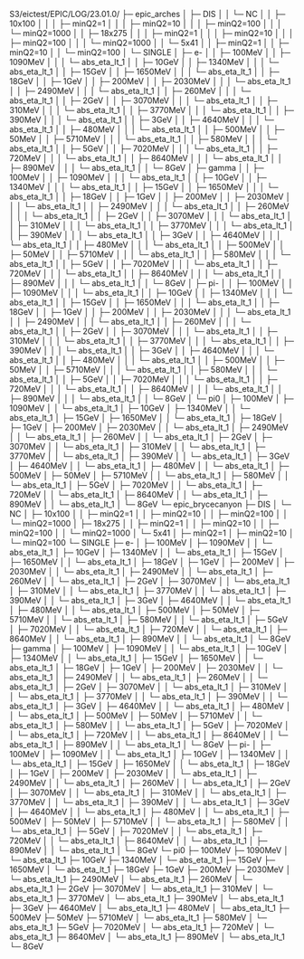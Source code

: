 S3/eictest/EPIC/LOG/23.01.0/
├─ epic_arches
│  ├─ DIS
│  │  └─ NC
│  │     ├─ 10x100
│  │     │  ├─ minQ2=1
│  │     │  ├─ minQ2=10
│  │     │  ├─ minQ2=100
│  │     │  └─ minQ2=1000
│  │     ├─ 18x275
│  │     │  ├─ minQ2=1
│  │     │  ├─ minQ2=10
│  │     │  ├─ minQ2=100
│  │     │  └─ minQ2=1000
│  │     └─ 5x41
│  │        ├─ minQ2=1
│  │        ├─ minQ2=10
│  │        └─ minQ2=100
│  └─ SINGLE
│     ├─ e-
│     │  ├─ 100MeV
│     │  ├─ 1090MeV
│     │  │  └─ abs_eta_lt_1
│     │  ├─ 10GeV
│     │  ├─ 1340MeV
│     │  │  └─ abs_eta_lt_1
│     │  ├─ 15GeV
│     │  ├─ 1650MeV
│     │  │  └─ abs_eta_lt_1
│     │  ├─ 18GeV
│     │  ├─ 1GeV
│     │  ├─ 200MeV
│     │  ├─ 2030MeV
│     │  │  └─ abs_eta_lt_1
│     │  ├─ 2490MeV
│     │  │  └─ abs_eta_lt_1
│     │  ├─ 260MeV
│     │  │  └─ abs_eta_lt_1
│     │  ├─ 2GeV
│     │  ├─ 3070MeV
│     │  │  └─ abs_eta_lt_1
│     │  ├─ 310MeV
│     │  │  └─ abs_eta_lt_1
│     │  ├─ 3770MeV
│     │  │  └─ abs_eta_lt_1
│     │  ├─ 390MeV
│     │  │  └─ abs_eta_lt_1
│     │  ├─ 3GeV
│     │  ├─ 4640MeV
│     │  │  └─ abs_eta_lt_1
│     │  ├─ 480MeV
│     │  │  └─ abs_eta_lt_1
│     │  ├─ 500MeV
│     │  ├─ 50MeV
│     │  ├─ 5710MeV
│     │  │  └─ abs_eta_lt_1
│     │  ├─ 580MeV
│     │  │  └─ abs_eta_lt_1
│     │  ├─ 5GeV
│     │  ├─ 7020MeV
│     │  │  └─ abs_eta_lt_1
│     │  ├─ 720MeV
│     │  │  └─ abs_eta_lt_1
│     │  ├─ 8640MeV
│     │  │  └─ abs_eta_lt_1
│     │  ├─ 890MeV
│     │  │  └─ abs_eta_lt_1
│     │  └─ 8GeV
│     ├─ gamma
│     │  ├─ 100MeV
│     │  ├─ 1090MeV
│     │  │  └─ abs_eta_lt_1
│     │  ├─ 10GeV
│     │  ├─ 1340MeV
│     │  │  └─ abs_eta_lt_1
│     │  ├─ 15GeV
│     │  ├─ 1650MeV
│     │  │  └─ abs_eta_lt_1
│     │  ├─ 18GeV
│     │  ├─ 1GeV
│     │  ├─ 200MeV
│     │  ├─ 2030MeV
│     │  │  └─ abs_eta_lt_1
│     │  ├─ 2490MeV
│     │  │  └─ abs_eta_lt_1
│     │  ├─ 260MeV
│     │  │  └─ abs_eta_lt_1
│     │  ├─ 2GeV
│     │  ├─ 3070MeV
│     │  │  └─ abs_eta_lt_1
│     │  ├─ 310MeV
│     │  │  └─ abs_eta_lt_1
│     │  ├─ 3770MeV
│     │  │  └─ abs_eta_lt_1
│     │  ├─ 390MeV
│     │  │  └─ abs_eta_lt_1
│     │  ├─ 3GeV
│     │  ├─ 4640MeV
│     │  │  └─ abs_eta_lt_1
│     │  ├─ 480MeV
│     │  │  └─ abs_eta_lt_1
│     │  ├─ 500MeV
│     │  ├─ 50MeV
│     │  ├─ 5710MeV
│     │  │  └─ abs_eta_lt_1
│     │  ├─ 580MeV
│     │  │  └─ abs_eta_lt_1
│     │  ├─ 5GeV
│     │  ├─ 7020MeV
│     │  │  └─ abs_eta_lt_1
│     │  ├─ 720MeV
│     │  │  └─ abs_eta_lt_1
│     │  ├─ 8640MeV
│     │  │  └─ abs_eta_lt_1
│     │  ├─ 890MeV
│     │  │  └─ abs_eta_lt_1
│     │  └─ 8GeV
│     ├─ pi-
│     │  ├─ 100MeV
│     │  ├─ 1090MeV
│     │  │  └─ abs_eta_lt_1
│     │  ├─ 10GeV
│     │  ├─ 1340MeV
│     │  │  └─ abs_eta_lt_1
│     │  ├─ 15GeV
│     │  ├─ 1650MeV
│     │  │  └─ abs_eta_lt_1
│     │  ├─ 18GeV
│     │  ├─ 1GeV
│     │  ├─ 200MeV
│     │  ├─ 2030MeV
│     │  │  └─ abs_eta_lt_1
│     │  ├─ 2490MeV
│     │  │  └─ abs_eta_lt_1
│     │  ├─ 260MeV
│     │  │  └─ abs_eta_lt_1
│     │  ├─ 2GeV
│     │  ├─ 3070MeV
│     │  │  └─ abs_eta_lt_1
│     │  ├─ 310MeV
│     │  │  └─ abs_eta_lt_1
│     │  ├─ 3770MeV
│     │  │  └─ abs_eta_lt_1
│     │  ├─ 390MeV
│     │  │  └─ abs_eta_lt_1
│     │  ├─ 3GeV
│     │  ├─ 4640MeV
│     │  │  └─ abs_eta_lt_1
│     │  ├─ 480MeV
│     │  │  └─ abs_eta_lt_1
│     │  ├─ 500MeV
│     │  ├─ 50MeV
│     │  ├─ 5710MeV
│     │  │  └─ abs_eta_lt_1
│     │  ├─ 580MeV
│     │  │  └─ abs_eta_lt_1
│     │  ├─ 5GeV
│     │  ├─ 7020MeV
│     │  │  └─ abs_eta_lt_1
│     │  ├─ 720MeV
│     │  │  └─ abs_eta_lt_1
│     │  ├─ 8640MeV
│     │  │  └─ abs_eta_lt_1
│     │  ├─ 890MeV
│     │  │  └─ abs_eta_lt_1
│     │  └─ 8GeV
│     └─ pi0
│        ├─ 100MeV
│        ├─ 1090MeV
│        │  └─ abs_eta_lt_1
│        ├─ 10GeV
│        ├─ 1340MeV
│        │  └─ abs_eta_lt_1
│        ├─ 15GeV
│        ├─ 1650MeV
│        │  └─ abs_eta_lt_1
│        ├─ 18GeV
│        ├─ 1GeV
│        ├─ 200MeV
│        ├─ 2030MeV
│        │  └─ abs_eta_lt_1
│        ├─ 2490MeV
│        │  └─ abs_eta_lt_1
│        ├─ 260MeV
│        │  └─ abs_eta_lt_1
│        ├─ 2GeV
│        ├─ 3070MeV
│        │  └─ abs_eta_lt_1
│        ├─ 310MeV
│        │  └─ abs_eta_lt_1
│        ├─ 3770MeV
│        │  └─ abs_eta_lt_1
│        ├─ 390MeV
│        │  └─ abs_eta_lt_1
│        ├─ 3GeV
│        ├─ 4640MeV
│        │  └─ abs_eta_lt_1
│        ├─ 480MeV
│        │  └─ abs_eta_lt_1
│        ├─ 500MeV
│        ├─ 50MeV
│        ├─ 5710MeV
│        │  └─ abs_eta_lt_1
│        ├─ 580MeV
│        │  └─ abs_eta_lt_1
│        ├─ 5GeV
│        ├─ 7020MeV
│        │  └─ abs_eta_lt_1
│        ├─ 720MeV
│        │  └─ abs_eta_lt_1
│        ├─ 8640MeV
│        │  └─ abs_eta_lt_1
│        ├─ 890MeV
│        │  └─ abs_eta_lt_1
│        └─ 8GeV
└─ epic_brycecanyon
   ├─ DIS
   │  └─ NC
   │     ├─ 10x100
   │     │  ├─ minQ2=1
   │     │  ├─ minQ2=10
   │     │  ├─ minQ2=100
   │     │  └─ minQ2=1000
   │     ├─ 18x275
   │     │  ├─ minQ2=1
   │     │  ├─ minQ2=10
   │     │  ├─ minQ2=100
   │     │  └─ minQ2=1000
   │     └─ 5x41
   │        ├─ minQ2=1
   │        ├─ minQ2=10
   │        └─ minQ2=100
   └─ SINGLE
      ├─ e-
      │  ├─ 100MeV
      │  ├─ 1090MeV
      │  │  └─ abs_eta_lt_1
      │  ├─ 10GeV
      │  ├─ 1340MeV
      │  │  └─ abs_eta_lt_1
      │  ├─ 15GeV
      │  ├─ 1650MeV
      │  │  └─ abs_eta_lt_1
      │  ├─ 18GeV
      │  ├─ 1GeV
      │  ├─ 200MeV
      │  ├─ 2030MeV
      │  │  └─ abs_eta_lt_1
      │  ├─ 2490MeV
      │  │  └─ abs_eta_lt_1
      │  ├─ 260MeV
      │  │  └─ abs_eta_lt_1
      │  ├─ 2GeV
      │  ├─ 3070MeV
      │  │  └─ abs_eta_lt_1
      │  ├─ 310MeV
      │  │  └─ abs_eta_lt_1
      │  ├─ 3770MeV
      │  │  └─ abs_eta_lt_1
      │  ├─ 390MeV
      │  │  └─ abs_eta_lt_1
      │  ├─ 3GeV
      │  ├─ 4640MeV
      │  │  └─ abs_eta_lt_1
      │  ├─ 480MeV
      │  │  └─ abs_eta_lt_1
      │  ├─ 500MeV
      │  ├─ 50MeV
      │  ├─ 5710MeV
      │  │  └─ abs_eta_lt_1
      │  ├─ 580MeV
      │  │  └─ abs_eta_lt_1
      │  ├─ 5GeV
      │  ├─ 7020MeV
      │  │  └─ abs_eta_lt_1
      │  ├─ 720MeV
      │  │  └─ abs_eta_lt_1
      │  ├─ 8640MeV
      │  │  └─ abs_eta_lt_1
      │  ├─ 890MeV
      │  │  └─ abs_eta_lt_1
      │  └─ 8GeV
      ├─ gamma
      │  ├─ 100MeV
      │  ├─ 1090MeV
      │  │  └─ abs_eta_lt_1
      │  ├─ 10GeV
      │  ├─ 1340MeV
      │  │  └─ abs_eta_lt_1
      │  ├─ 15GeV
      │  ├─ 1650MeV
      │  │  └─ abs_eta_lt_1
      │  ├─ 18GeV
      │  ├─ 1GeV
      │  ├─ 200MeV
      │  ├─ 2030MeV
      │  │  └─ abs_eta_lt_1
      │  ├─ 2490MeV
      │  │  └─ abs_eta_lt_1
      │  ├─ 260MeV
      │  │  └─ abs_eta_lt_1
      │  ├─ 2GeV
      │  ├─ 3070MeV
      │  │  └─ abs_eta_lt_1
      │  ├─ 310MeV
      │  │  └─ abs_eta_lt_1
      │  ├─ 3770MeV
      │  │  └─ abs_eta_lt_1
      │  ├─ 390MeV
      │  │  └─ abs_eta_lt_1
      │  ├─ 3GeV
      │  ├─ 4640MeV
      │  │  └─ abs_eta_lt_1
      │  ├─ 480MeV
      │  │  └─ abs_eta_lt_1
      │  ├─ 500MeV
      │  ├─ 50MeV
      │  ├─ 5710MeV
      │  │  └─ abs_eta_lt_1
      │  ├─ 580MeV
      │  │  └─ abs_eta_lt_1
      │  ├─ 5GeV
      │  ├─ 7020MeV
      │  │  └─ abs_eta_lt_1
      │  ├─ 720MeV
      │  │  └─ abs_eta_lt_1
      │  ├─ 8640MeV
      │  │  └─ abs_eta_lt_1
      │  ├─ 890MeV
      │  │  └─ abs_eta_lt_1
      │  └─ 8GeV
      ├─ pi-
      │  ├─ 100MeV
      │  ├─ 1090MeV
      │  │  └─ abs_eta_lt_1
      │  ├─ 10GeV
      │  ├─ 1340MeV
      │  │  └─ abs_eta_lt_1
      │  ├─ 15GeV
      │  ├─ 1650MeV
      │  │  └─ abs_eta_lt_1
      │  ├─ 18GeV
      │  ├─ 1GeV
      │  ├─ 200MeV
      │  ├─ 2030MeV
      │  │  └─ abs_eta_lt_1
      │  ├─ 2490MeV
      │  │  └─ abs_eta_lt_1
      │  ├─ 260MeV
      │  │  └─ abs_eta_lt_1
      │  ├─ 2GeV
      │  ├─ 3070MeV
      │  │  └─ abs_eta_lt_1
      │  ├─ 310MeV
      │  │  └─ abs_eta_lt_1
      │  ├─ 3770MeV
      │  │  └─ abs_eta_lt_1
      │  ├─ 390MeV
      │  │  └─ abs_eta_lt_1
      │  ├─ 3GeV
      │  ├─ 4640MeV
      │  │  └─ abs_eta_lt_1
      │  ├─ 480MeV
      │  │  └─ abs_eta_lt_1
      │  ├─ 500MeV
      │  ├─ 50MeV
      │  ├─ 5710MeV
      │  │  └─ abs_eta_lt_1
      │  ├─ 580MeV
      │  │  └─ abs_eta_lt_1
      │  ├─ 5GeV
      │  ├─ 7020MeV
      │  │  └─ abs_eta_lt_1
      │  ├─ 720MeV
      │  │  └─ abs_eta_lt_1
      │  ├─ 8640MeV
      │  │  └─ abs_eta_lt_1
      │  ├─ 890MeV
      │  │  └─ abs_eta_lt_1
      │  └─ 8GeV
      └─ pi0
         ├─ 100MeV
         ├─ 1090MeV
         │  └─ abs_eta_lt_1
         ├─ 10GeV
         ├─ 1340MeV
         │  └─ abs_eta_lt_1
         ├─ 15GeV
         ├─ 1650MeV
         │  └─ abs_eta_lt_1
         ├─ 18GeV
         ├─ 1GeV
         ├─ 200MeV
         ├─ 2030MeV
         │  └─ abs_eta_lt_1
         ├─ 2490MeV
         │  └─ abs_eta_lt_1
         ├─ 260MeV
         │  └─ abs_eta_lt_1
         ├─ 2GeV
         ├─ 3070MeV
         │  └─ abs_eta_lt_1
         ├─ 310MeV
         │  └─ abs_eta_lt_1
         ├─ 3770MeV
         │  └─ abs_eta_lt_1
         ├─ 390MeV
         │  └─ abs_eta_lt_1
         ├─ 3GeV
         ├─ 4640MeV
         │  └─ abs_eta_lt_1
         ├─ 480MeV
         │  └─ abs_eta_lt_1
         ├─ 500MeV
         ├─ 50MeV
         ├─ 5710MeV
         │  └─ abs_eta_lt_1
         ├─ 580MeV
         │  └─ abs_eta_lt_1
         ├─ 5GeV
         ├─ 7020MeV
         │  └─ abs_eta_lt_1
         ├─ 720MeV
         │  └─ abs_eta_lt_1
         ├─ 8640MeV
         │  └─ abs_eta_lt_1
         ├─ 890MeV
         │  └─ abs_eta_lt_1
         └─ 8GeV
